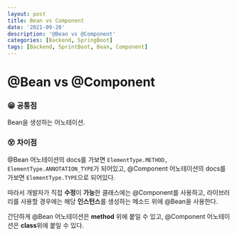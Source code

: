 ```yaml
---
layout: post
title: Bean vs Component
date: '2021-09-20'
description: '@Bean vs @Component'
categories: [Backend, SpringBoot]
tags: [Backend, SprintBoot, Bean, Component]
---
```

# @Bean vs @Component

### 😁 공통점

Bean을 생성하는 어노테이션.

### 😵 차이점

@Bean 어노테이션의 docs를 가보면 `ElementType.METHOD, ElementType.ANNOTATION_TYPE`가 되어있고, @Component 어노테이션의 docs를 가보면 `ElementType.TYPE`으로 되어있다.

따라서 개발자가 직접 **수정**이 **가능**한 클래스에는 @Component를 사용하고, 라이브러리를 사용할 경우에는 해당 **인스턴스**를 생성하는 메소드 위에 @Bean을 사용한다.

간단하게 @Bean 어노테이션은 **method** 위에 붙일 수 있고, @Component 어노테이션은 **class**위에 붙일 수 있다.

